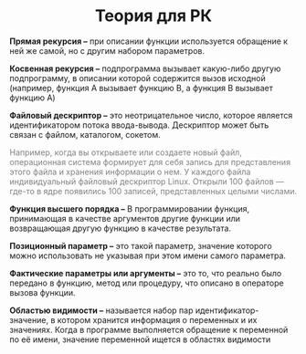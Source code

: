 <H1 style="text-align: center;">Теория для РК</H1>

**Прямая рекурсия –** при описании функции используется обращение к ней же самой, но с другим набором параметров.

**Косвенная рекурсия –** подпрограмма вызывает какую-либо другую подпрограмму, в описании которой содержится вызов исходной (например, функция A вызывает функцию B, а функция B вызывает функцию A)

**Файловый дескриптор –** это неотрицательное число, которое является идентификатором потока ввода-вывода. Дескриптор может быть связан с файлом, каталогом, сокетом.
<p style="color:gray"> Например, когда вы открываете или создаете новый файл, операционная система формирует для себя запись для представления этого файла и хранения информации о нем. У каждого файла индивидуальный файловый дескриптор Linux. Открыли 100 файлов — где-то в ядре появились 100 записей, представленных целыми числами.</p>


**Функция высшего порядка –** В программировании функция, принимающая в качестве аргументов другие функции или возвращающая другую функцию в качестве результата.

**Позиционный параметр –** это такой параметр, значение которого можно использовать не указывая при этом имени самого параметра.

**Фактические параметры или аргументы –** это то, что реально было передано в функцию, метод или процедуру, что описано в операторе вызова функции.

**Областью видимости –** называется набор пар идентификатор-значение, в котором хранится информация о переменных и их значениях. Когда в программе выполняется обращение к переменной по её имени, значение переменной ищется в областях видимости

